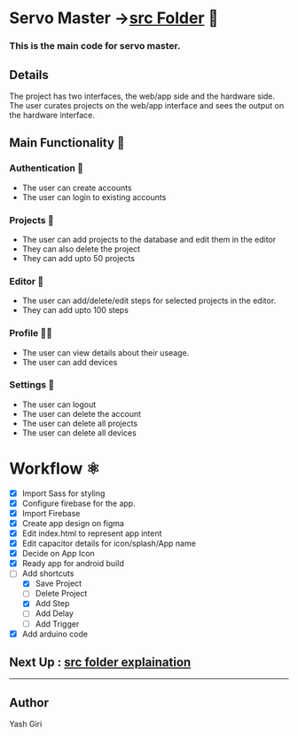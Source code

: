 # Servo Master  ->[src Folder](./src/readme.md) 🤖
### This is the main code for servo master.

## Details
The project has two interfaces, the web/app side and the hardware side.
The user curates projects on the web/app interface and sees the output on the hardware interface.

## Main Functionality 🚀
### Authentication 👮
- The user can create accounts
- The user can login to existing accounts

### Projects 💼
- The user can add projects to the database and edit them in the editor
- They can also delete the project
- They can add upto 50 projects

### Editor 🧰
- The user can add/delete/edit steps for selected projects in the editor.
- They can add upto 100 steps

### Profile 🧑‍🦱
- The user can view details about their useage.
- The user can add devices

### Settings 📇
- The user can logout
- The user can delete the account
- The user can delete all projects
- The user can delete all devices

# Workflow ⚛️
- [X] Import Sass for styling
- [X] Configure firebase for the app.
- [X] Import Firebase
- [X] Create app design on figma
- [X] Edit index.html to represent app intent
- [X] Edit capacitor details for icon/splash/App name
- [X] Decide on App Icon
- [X] Ready app for android build
- [ ] Add shortcuts
    - [X] Save Project
    - [ ] Delete Project
    - [X] Add Step
    - [ ] Add Delay
    - [ ] Add Trigger
- [X] Add arduino code

## Next Up : [src folder explaination](./src/readme.md)
---
## Author
Yash Giri